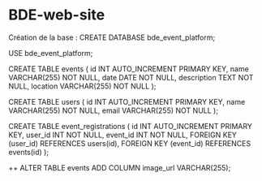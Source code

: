 # BDE-web-site

Création de la base : 
CREATE DATABASE bde_event_platform;

USE bde_event_platform;

CREATE TABLE events (
    id INT AUTO_INCREMENT PRIMARY KEY,
    name VARCHAR(255) NOT NULL,
    date DATE NOT NULL,
    description TEXT NOT NULL,
    location VARCHAR(255) NOT NULL
);

CREATE TABLE users (
    id INT AUTO_INCREMENT PRIMARY KEY,
    name VARCHAR(255) NOT NULL,
    email VARCHAR(255) NOT NULL
);

CREATE TABLE event_registrations (
    id INT AUTO_INCREMENT PRIMARY KEY,
    user_id INT NOT NULL,
    event_id INT NOT NULL,
    FOREIGN KEY (user_id) REFERENCES users(id),
    FOREIGN KEY (event_id) REFERENCES events(id)
);

++
ALTER TABLE events ADD COLUMN image_url VARCHAR(255);
